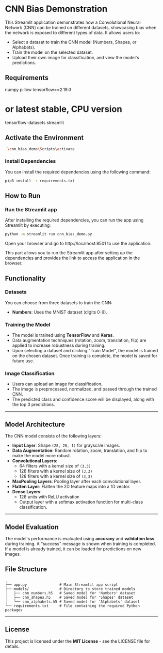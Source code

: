 # CNN Bias Demonstration

This Streamlit application demonstrates how a Convolutional Neural Network (CNN) can be trained on different datasets, showcasing bias when the network is exposed to different types of data. It allows users to:

- Select a dataset to train the CNN model (Numbers, Shapes, or Alphabets).
- Train the model on the selected dataset.
- Upload their own image for classification, and view the model's predictions.

## Requirements

numpy
pillow
tensorflow==2.19.0
  # or latest stable, CPU version
tensorflow-datasets
streamlit

## Activate the Environment

```bash
.\cnn_bias_demo\Scripts\activate
```

### Install Dependencies

You can install the required dependencies using the following command:

```bash
pip3 install -r requirements.txt
```
## How to Run

### Run the Streamlit app

After installing the required dependencies, you can run the app using Streamlit by executing:

```bash
python -m streamlit run cnn_bias_demo.py  
```
Open your browser and go to http://localhost:8501 to use the application.



This part allows you to run the Streamlit app after setting up the dependencies and provides the link to access the application in the browser.

## Functionality

### Datasets

You can choose from three datasets to train the CNN:

- **Numbers**: Uses the MNIST dataset (digits 0-9).

### Training the Model

- The model is trained using **TensorFlow** and **Keras**.
- Data augmentation techniques (rotation, zoom, translation, flip) are applied to increase robustness during training.
- Upon selecting a dataset and clicking "Train Model", the model is trained on the chosen dataset. Once training is complete, the model is saved for future use.

### Image Classification

- Users can upload an image for classification.
- The image is preprocessed, normalized, and passed through the trained CNN.
- The predicted class and confidence score will be displayed, along with the top 3 predictions.

---

## Model Architecture

The CNN model consists of the following layers:

- **Input Layer**: Shape `(28, 28, 1)` for grayscale images.
- **Data Augmentation**: Random rotation, zoom, translation, and flip to make the model more robust.
- **Convolutional Layers**:
  - 64 filters with a kernel size of `(3,3)`
  - 128 filters with a kernel size of `(3,3)`
  - 128 filters with a kernel size of `(3,3)`
- **MaxPooling Layers**: Pooling layer after each convolutional layer.
- **Flatten Layer**: Flatten the 2D feature maps into a 1D vector.
- **Dense Layers**:
  - 128 units with ReLU activation
  - Output layer with a softmax activation function for multi-class classification.

---

## Model Evaluation

The model's performance is evaluated using **accuracy** and **validation loss** during training. A "success" message is shown when training is completed. If a model is already trained, it can be loaded for predictions on new images.


## File Structure

```plaintext
.
├── app.py               # Main Streamlit app script
├── models/              # Directory to store trained models
│   ├── cnn_numbers.h5   # Saved model for 'Numbers' dataset
│   ├── cnn_shapes.h5    # Saved model for 'Shapes' dataset
│   └── cnn_alphabets.h5 # Saved model for 'Alphabets' dataset
└── requirements.txt     # File containing the required Python packages

```
---

## License

This project is licensed under the **MIT License** - see the LICENSE file for details.



